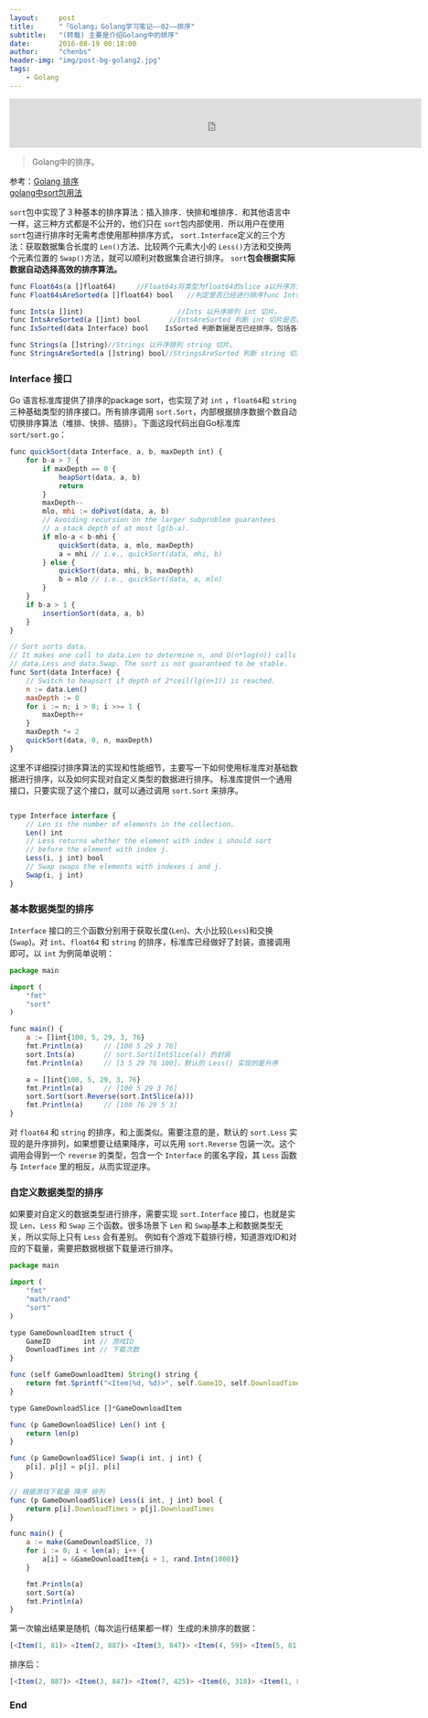 ```yaml
---
layout:     post
title:      "「Golang」Golang学习笔记——02——排序"
subtitle:   "(转载) 主要是介绍Golang中的排序"
date:       2016-08-19 00:18:00
author:     "chenbs"
header-img: "img/post-bg-golang2.jpg"
tags:
    - Golang
---
```


<iframe frameborder="no" border="0" marginwidth="0" marginheight="0" width="720" height="86" src="http://music.163.com/outchain/player?type=2&id=408307811&auto=1&height=66"></iframe>



> Golang中的排序。

参考：[Golang 排序](http://liyangliang.me/posts/2014/06/sort-in-golang/)    
      [golang中sort包用法](http://blog.csdn.net/chenbaoke/article/details/42340301)    


`sort`包中实现了３种基本的排序算法：插入排序．快排和堆排序．和其他语言中一样，这三种方式都是不公开的，他们只在 `sort`包内部使用．所以用户在使用 `sort`包进行排序时无需考虑使用那种排序方式， `sort.Interface`定义的三个方法：获取数据集合长度的 `Len()`方法、比较两个元素大小的 `Less()`方法和交换两个元素位置的 `Swap()`方法，就可以顺利对数据集合进行排序。 `sort`**包会根据实际数据自动选择高效的排序算法。**

```js
func Float64s(a []float64)     //Float64s将类型为float64的slice a以升序方式进行排序
func Float64sAreSorted(a []float64) bool　　//判定是否已经进行排序func Ints(a []int)

func Ints(a []int)                       //Ints 以升序排列 int 切片。
func IntsAreSorted(a []int) bool　　　  //IntsAreSorted 判断 int 切片是否已经按升序排列。
func IsSorted(data Interface) bool    IsSorted 判断数据是否已经排序。包括各种可sort的数据类型的判断．

func Strings(a []string)//Strings 以升序排列 string 切片。
func StringsAreSorted(a []string) bool//StringsAreSorted 判断 string 切片是否已经按升序排列。

```

### Interface 接口

Go 语言标准库提供了排序的package sort，也实现了对 `int` ，`float64`和 `string`三种基础类型的排序接口。所有排序调用 `sort.Sort`，内部根据排序数据个数自动切换排序算法（堆排、快排、插排）。下面这段代码出自Go标准库 `sort/sort.go`：

```js
func quickSort(data Interface, a, b, maxDepth int) {
    for b-a > 7 {
        if maxDepth == 0 {
            heapSort(data, a, b)
            return
        }
        maxDepth--
        mlo, mhi := doPivot(data, a, b)
        // Avoiding recursion on the larger subproblem guarantees
        // a stack depth of at most lg(b-a).
        if mlo-a < b-mhi {
            quickSort(data, a, mlo, maxDepth)
            a = mhi // i.e., quickSort(data, mhi, b)
        } else {
            quickSort(data, mhi, b, maxDepth)
            b = mlo // i.e., quickSort(data, a, mlo)
        }
    }
    if b-a > 1 {
        insertionSort(data, a, b)
    }
}

// Sort sorts data.
// It makes one call to data.Len to determine n, and O(n*log(n)) calls to
// data.Less and data.Swap. The sort is not guaranteed to be stable.
func Sort(data Interface) {
    // Switch to heapsort if depth of 2*ceil(lg(n+1)) is reached.
    n := data.Len()
    maxDepth := 0
    for i := n; i > 0; i >>= 1 {
        maxDepth++
    }
    maxDepth *= 2
    quickSort(data, 0, n, maxDepth)
}

```
这里不详细探讨排序算法的实现和性能细节，主要写一下如何使用标准库对基础数据进行排序，以及如何实现对自定义类型的数据进行排序。
标准库提供一个通用接口，只要实现了这个接口，就可以通过调用 `sort.Sort` 来排序。

```js

type Interface interface {
    // Len is the number of elements in the collection.
    Len() int
    // Less returns whether the element with index i should sort
    // before the element with index j.
    Less(i, j int) bool
    // Swap swaps the elements with indexes i and j.
    Swap(i, j int)
}

```

### 基本数据类型的排序

`Interface` 接口的三个函数分别用于获取长度(`Len`)、大小比较(`Less`)和交换(`Swap`)。对 `int`、`float64` 和 `string` 的排序，标准库已经做好了封装，直接调用即可。以 `int` 为例简单说明：

```js
package main                                                                                                                                                                                                 

import (
    "fmt"
    "sort"
)

func main() {
    a := []int{100, 5, 29, 3, 76}
    fmt.Println(a)     // [100 5 29 3 76]
    sort.Ints(a)       // sort.Sort(IntSlice(a)) 的封装
    fmt.Println(a)     // [3 5 29 76 100]，默认的 Less() 实现的是升序

    a = []int{100, 5, 29, 3, 76}
    fmt.Println(a)     // [100 5 29 3 76]
    sort.Sort(sort.Reverse(sort.IntSlice(a)))
    fmt.Println(a)     // [100 76 29 5 3]
}

```
对 `float64` 和 `string` 的排序，和上面类似。需要注意的是，默认的 `sort.Less` 实现的是升序排列，如果想要让结果降序，可以先用 `sort.Reverse` 包装一次。这个调用会得到一个 `reverse` 的类型，包含一个 `Interface` 的匿名字段，其 `Less` 函数与 `Interface` 里的相反，从而实现逆序。


### 自定义数据类型的排序

如果要对自定义的数据类型进行排序，需要实现 `sort.Interface` 接口，也就是实现 `Len`、`Less` 和 `Swap` 三个函数。很多场景下 `Len` 和 `Swap`基本上和数据类型无关，所以实际上只有 `Less` 会有差别。
例如有个游戏下载排行榜，知道游戏ID和对应的下载量，需要把数据根据下载量进行排序。

```js
package main

import (
    "fmt"
    "math/rand"
    "sort"
)

type GameDownloadItem struct {
    GameID        int // 游戏ID
    DownloadTimes int // 下载次数
}

func (self GameDownloadItem) String() string {
    return fmt.Sprintf("<Item(%d, %d)>", self.GameID, self.DownloadTimes)
}

type GameDownloadSlice []*GameDownloadItem

func (p GameDownloadSlice) Len() int {
    return len(p)
}

func (p GameDownloadSlice) Swap(i int, j int) {
    p[i], p[j] = p[j], p[i]
}

// 根据游戏下载量 降序 排列
func (p GameDownloadSlice) Less(i int, j int) bool {
    return p[i].DownloadTimes > p[j].DownloadTimes
}

func main() {
    a := make(GameDownloadSlice, 7)
    for i := 0; i < len(a); i++ {
        a[i] = &GameDownloadItem{i + 1, rand.Intn(1000)}
    }

    fmt.Println(a)
    sort.Sort(a)
    fmt.Println(a)
}

```

第一次输出结果是随机（每次运行结果都一样）生成的未排序的数据：

```js
[<Item(1, 81)> <Item(2, 887)> <Item(3, 847)> <Item(4, 59)> <Item(5, 81)> <Item(6, 318)> <Item(7, 425)>]

```

排序后：

```js
[<Item(2, 887)> <Item(3, 847)> <Item(7, 425)> <Item(6, 318)> <Item(1, 81)> <Item(5, 81)> <Item(4, 59)>]
```


### End